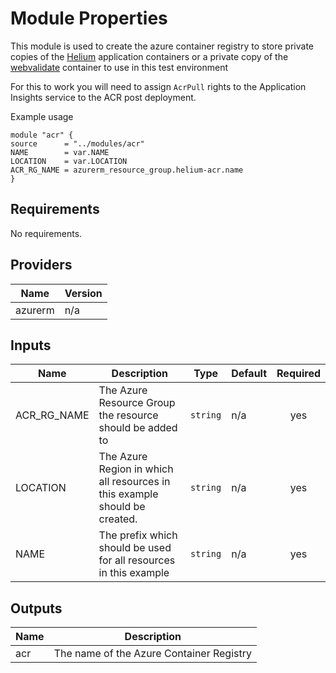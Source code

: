 # Module Properties

This module is used to create the azure container registry to store private copies of the [Helium](https://github.com/retaildevcrews/helium) application containers or a private copy of the [webvalidate](https://github.com/retaildevcrews/webvalidate) container to use in this test environment

For this to work you will need to assign `AcrPull` rights to the Application Insights service to the ACR post deployment.

Example usage

```hcl
module "acr" {
source      = "../modules/acr"
NAME        = var.NAME
LOCATION    = var.LOCATION
ACR_RG_NAME = azurerm_resource_group.helium-acr.name
}
```

## Requirements

No requirements.

## Providers

| Name | Version |
|------|---------|
| azurerm | n/a |

## Inputs

| Name | Description | Type | Default | Required |
|------|-------------|------|---------|:--------:|
| ACR\_RG\_NAME | The Azure Resource Group the resource should be added to | `string` | n/a | yes |
| LOCATION | The Azure Region in which all resources in this example should be created. | `string` | n/a | yes |
| NAME | The prefix which should be used for all resources in this example | `string` | n/a | yes |

## Outputs

| Name | Description |
|------|-------------|
| acr | The name of the Azure Container Registry |

